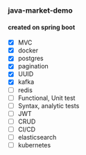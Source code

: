 ### java-market-demo

#### created on spring boot

- [X] MVC
- [X] docker
- [X] postgres
- [X] pagination
- [X] UUID
- [X] kafka
- [ ] redis
- [ ] Functional, Unit test
- [ ] Syntax, analytic tests
- [ ] JWT
- [ ] CRUD
- [ ] CI/CD
- [ ] elasticsearch
- [ ] kubernetes